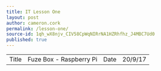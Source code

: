 ```yaml
---
title: IT Lesson One
layout: post
author: cameron.cork
permalink: /lesson-one/
source-id: 1qh_wX8njv_CIV58CpWqNIRrNA1HZRhfhz_J4MBC7Ud0
published: true
---
```

<table>
  <tr>
    <td>Title</td>
    <td>Fuze Box - Raspberry Pi</td>
    <td>Date</td>
    <td>20/9/17</td>
  </tr>
</table>


